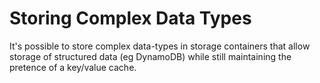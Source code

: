 Storing Complex Data Types
==========================

It's possible to store complex data-types in storage containers that allow storage of structured data (eg DynamoDB)
while still maintaining the pretence of a key/value cache.

